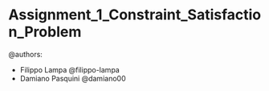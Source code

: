 # Assignment_1_Constraint_Satisfaction_Problem

@authors:
  - Filippo Lampa
    @filippo-lampa 
  - Damiano Pasquini
    @damiano00
